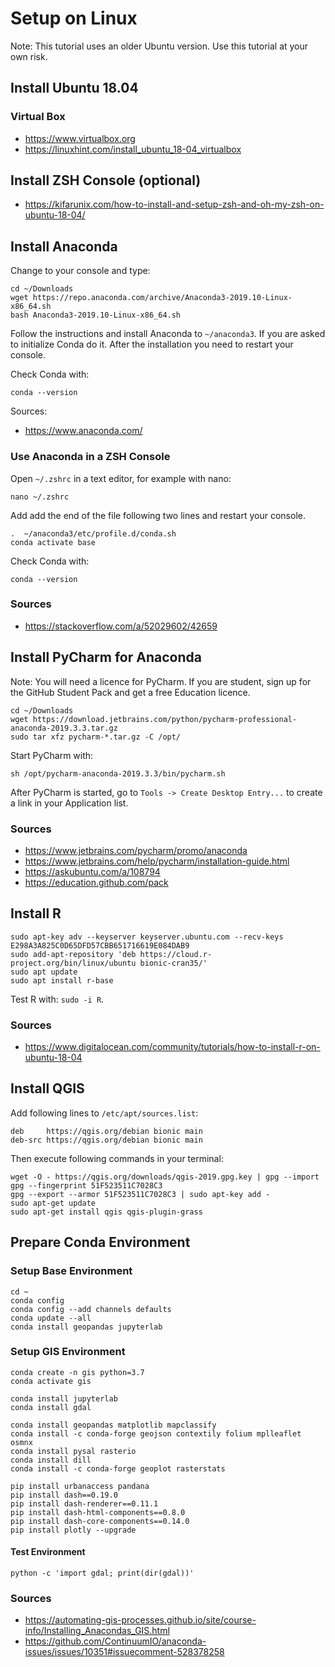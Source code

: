 # Setup on Linux
Note: This tutorial uses an older Ubuntu version. Use this tutorial at your own risk.
## Install Ubuntu 18.04
### Virtual Box
- https://www.virtualbox.org
- https://linuxhint.com/install_ubuntu_18-04_virtualbox

## Install ZSH Console (optional)
- https://kifarunix.com/how-to-install-and-setup-zsh-and-oh-my-zsh-on-ubuntu-18-04/

## Install Anaconda
Change to your console and type:
```shell
cd ~/Downloads
wget https://repo.anaconda.com/archive/Anaconda3-2019.10-Linux-x86_64.sh
bash Anaconda3-2019.10-Linux-x86_64.sh
```
Follow the instructions and install Anaconda to `~/anaconda3`. If you are asked to initialize Conda do it. After the installation you need to restart your console.

Check Conda with:
```shell
conda --version
```

Sources:
- https://www.anaconda.com/

### Use Anaconda in a ZSH Console
Open `~/.zshrc` in a text editor, for example with nano:
```shell
nano ~/.zshrc
```
Add add the end of the file following two lines and restart your console.
```shell
.  ~/anaconda3/etc/profile.d/conda.sh
conda activate base
```

Check Conda with:
```shell
conda --version
```

### Sources
- https://stackoverflow.com/a/52029602/42659

## Install PyCharm for Anaconda
Note: You will need a licence for PyCharm. If you are student, sign up for the GitHub Student Pack and get a free Education licence.
```shell
cd ~/Downloads
wget https://download.jetbrains.com/python/pycharm-professional-anaconda-2019.3.3.tar.gz
sudo tar xfz pycharm-*.tar.gz -C /opt/
```
Start PyCharm with:
```shell
sh /opt/pycharm-anaconda-2019.3.3/bin/pycharm.sh
```
After PyCharm is started, go to  `Tools -> Create Desktop Entry...` to create a link in your Application list.

### Sources
- https://www.jetbrains.com/pycharm/promo/anaconda
- https://www.jetbrains.com/help/pycharm/installation-guide.html
- https://askubuntu.com/a/108794
- https://education.github.com/pack

## Install R
```shell
sudo apt-key adv --keyserver keyserver.ubuntu.com --recv-keys E298A3A825C0D65DFD57CBB651716619E084DAB9
sudo add-apt-repository 'deb https://cloud.r-project.org/bin/linux/ubuntu bionic-cran35/'
sudo apt update
sudo apt install r-base
```
Test R with: `sudo -i R`.

### Sources
- https://www.digitalocean.com/community/tutorials/how-to-install-r-on-ubuntu-18-04

## Install QGIS
Add following lines to `/etc/apt/sources.list`:
```shell
deb     https://qgis.org/debian bionic main
deb-src https://qgis.org/debian bionic main
```
Then execute following commands in your terminal:
```shell
wget -O - https://qgis.org/downloads/qgis-2019.gpg.key | gpg --import
gpg --fingerprint 51F523511C7028C3
gpg --export --armor 51F523511C7028C3 | sudo apt-key add -
sudo apt-get update
sudo apt-get install qgis qgis-plugin-grass
```

## Prepare Conda Environment
### Setup Base Environment
```shell
cd ~
conda config
conda config --add channels defaults
conda update --all
conda install geopandas jupyterlab
```
### Setup GIS Environment
```shell
conda create -n gis python=3.7
conda activate gis

conda install jupyterlab
conda install gdal

conda install geopandas matplotlib mapclassify
conda install -c conda-forge geojson contextily folium mplleaflet osmnx
conda install pysal rasterio
conda install dill
conda install -c conda-forge geoplot rasterstats

pip install urbanaccess pandana
pip install dash==0.19.0
pip install dash-renderer==0.11.1
pip install dash-html-components==0.8.0
pip install dash-core-components==0.14.0
pip install plotly --upgrade
```
#### Test Environment
```shell
python -c 'import gdal; print(dir(gdal))'
```

### Sources
- https://automating-gis-processes.github.io/site/course-info/Installing_Anacondas_GIS.html
- https://github.com/ContinuumIO/anaconda-issues/issues/10351#issuecomment-528378258 

